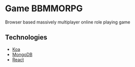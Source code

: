 # Game BBMMORPG

Browser based massively multiplayer online role playing game

## Technologies

* [Koa](http://koajs.com/)
* [MongoDB](http://www.mongodb.org/)
* [React](http://facebook.github.io/react/)
